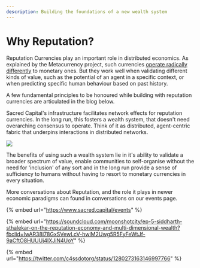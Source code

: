```yaml
---
description: Building the foundations of a new wealth system
---
```


# Why Reputation?

Reputation Currencies play an important role in distributed economics. As explained by the Metacurrency project, such currencies [operate radically differently](https://medium.com/metacurrency-project/reputation-is-orthogonal-to-exchange-f113a51dab6c) to monetary ones. But they work well when validating different kinds of value, such as the potential of an agent in a specific context, or when predicting specific human behaviour based on past history. 

A few fundamental principles to be honoured while building with reputation currencies are articulated in the blog below.

Sacred Capital's infrastructure facilitates network effects for reputation currencies. In the long run, this fosters a wealth system, that doesn't need overarching consensus to operate. Think of it as distributed, agent-centric fabric that underpins interactions in distributed networks.

![](https://docs.google.com/drawings/u/0/d/shHte9h9W46ClenUo-yzYbQ/image?w=454&h=211&rev=212&ac=1&parent=1XDgOlqlhmbIPoqrI2v3Ap8wdk1yDAMWWIUSKz1VT6lQ)

The benefits of using such a wealth system lie in it's ability to validate a broader spectrum of value, enable communities to self-organise without the need for 'inclusion' of any sort and in the long run provide a sense of sufficiency to humans without having to resort to monetary currencies in every situation.

More conversations about Reputation, and the role it plays in newer economic paradigms can found in conversations on our events page.

{% embed url="https://www.sacred.capital/events" %}

{% embed url="https://soundcloud.com/moonshotcity/ep-5-siddharth-sthalekar-on-the-reputation-economy-and-multi-dimensional-wealth?fbclid=IwAR38I78GxSVewLcV-hwlM2Uwg5R5FyFeWtJf-9aCftO8HUUUj4IXJiN4UoY" %}

{% embed url="https://twitter.com/c4ssdotorg/status/1280273163146997766" %}



